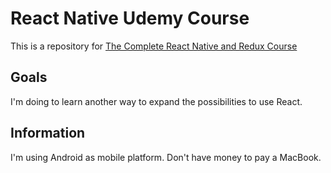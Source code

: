 # React Native Udemy Course
This is a repository for [The Complete React Native and Redux Course](https://www.udemy.com/the-complete-react-native-and-redux-course/)


## Goals
I'm doing to learn another way to expand the possibilities to use React.


## Information
I'm using Android as mobile platform. Don't have money to pay a MacBook.

